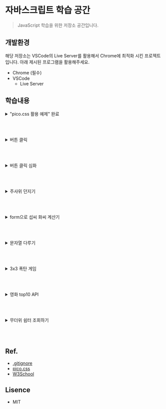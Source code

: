 # 자바스크립트 학습 공간

> JavaScript 학습을 위한 저장소 공간입니다.

## 개발환경
해당 저장소는 VSCode의 Live Server를 활용해서 Chrome에 최적화 시킨 프로젝트입니다. 아래 제시된 프로그램을 활용해주세요.

- Chrome (필수)
- VSCode
    - Live Server

## 학습내용
<details markdown="1">
<summary>"pico.css 활용 예제"  완료</summary>

### <a href="https://github.com/ORENOL/practive-JS/tree/main/01">01 폴더</a>

<hr/>

- [x] 헤더
- [x] 메인
- [x] 섹션
    - [x] HTML
    - [x] CSS
    - [x] JavaScript
    - [x] React
    
</details>

<br/><br/>

<details markdown="1">
<summary>버튼 클릭</summary>

### <a href="https://github.com/ORENOL/practive-JS/tree/main/02">02 폴더</a>

<hr/>

* 8월 24일 학습 내용
    * 화살표 함수
        * () => {} 
    * 변수에 함수 할당 
        * const 변수이름 = () => {}


    
</details>

<br/><br/>

<details markdown="1">
<summary>버튼 클릭 심화 </summary>

### <a href="https://github.com/ORENOL/practive-JS/tree/main/03">03 폴더</a>

<hr/>

* 8월 24일 학습 내용
    * 버튼 클릭시 함수 실행
        * onclick="함수이름()"
    * 요소를 만들고 태그에 연결
        * createElement, createTextNode, append
    * 요소를 조회하기
        * document.querySelector("태그")
    * 요소를 수정하기
        * document.querySelector("태그").innerHTML = "수정 내용"
    * 요소를 삭제하기
        * document.querySelector("태그").remove
    * 요소를 수정하기
        * document.querySelector("태그").innerHTML = "수정 내용"
    * 변수 선언 방법
        * var, let
    * 반복문 방법
        * for, for in, for Each, for of

</details>

<br/><br/>

<details markdown="1">
<summary>주사위 던지기</summary>

### <a href="https://github.com/ORENOL/practive-JS/tree/main/04">04 폴더</a>

<hr/>

* 8월 24일 학습 내용
    * 주사위 던지기 버튼 만들기
        * adiv.innerHTML = `<img src="./static/images/${n}.png">`;
        * Math.floor(Math.random() * 6)

<br/>        

* 9월 05일 학습 내용
    * 주사위 숫자 맞추기
        * document.querySelector("button");
        * dice2(parseInt(item.value));


</details>

<br/><br/>

<details markdown="1">
<summary>form으로 섭씨 화씨 계산기</summary>

### <a href="https://github.com/ORENOL/practive-JS/tree/main/05">05 폴더</a>

<hr/>

* 9월 05일 학습 내용
    * 섭씨 화씨 온도 계산하기
        * textContents 와 value의 차이 (form 값은 value로 가져오기)
        * if (sel1.value == "C") cTof(parseFloat(txt1.value));


</details>

<br/><br/>

<details markdown="1">
<summary>문자열 다루기</summary>

### <a href="https://github.com/ORENOL/practive-JS/tree/main/06">06 폴더</a>

<hr/>

* 9월 05일 학습 내용
    * 문자열 다루기 // 회문 확인, 숫자 더하기
        * s=txt1.value.split("").reverse().join("") // split 방식

        * for (let i=txt1.value.length-1; i>=0; i--) // 역 loop 방식

        * if (!isNaN(num)) sum = sum + parseInt(num) // 문자열 속 숫자 더하기
    * 배열 다루기  // 중요 키워드 : *filter* , *map*
        * e.preventDefault();  // 새로고침 방지

        * txt1.value = arr.join(","); // 배열을 join으로 합쳐 넣기

        * '사과삭제' : arr = (arr.filter((item) => item != '🍧')); // 필터로 특정워드를 제외하고 새 배열에 넣어줌
        * '사과' : arr = (arr.map((item) => item == '🍧' ? '🍕' : item // map 콜백함수 및 삼항연산자


</details>

<br/><br/>


<details markdown="1">
<summary>3x3 폭탄 게임</summary>

### <a href="https://github.com/ORENOL/practive-JS/tree/main/07">07 폴더</a>

<hr/>

* 9월 05일 학습 내용
    * 박스 클릭시 하트 또는 폭탄이 나오는 시스템
        * 각 박스의 id를 슬라이스하여 박스 텍스트로 만드는 초기화 함수 만들기 (init)

        * 배열을 만들고 박스 클릭시 pop하여 특정 숫자 pop시 폭탄 터짐
        * 사진 넣기 -> innerHTML = "주소"
        * 사진 빼기 -> item.textContent = "아무거나"
    * 문제점 해결 사항
        * 이미 누른 곳 다시 누를 수 있음 // 해결됨 -> if(isNaN(parseInt(item.textContent)))

        * 마지막에 위치한 폭탄이 하트로 안 바뀜 // 해결됨 -> else if (arr.length = 1 & num == 9)
        * 폭탄 섞기를 눌러도 이미지 초기화가 안됨  // 해결됨 -> textContent = "박스 숫자"
        * 폭탄 이미지의 크기가 박스를 벗어남  // 해결됨 -> width='90%'


</details>

<br/><br/>

<details markdown="1">
<summary>영화 top10 API</summary>

### <a href="https://github.com/ORENOL/practive-JS/tree/main/08">08 폴더</a>

<hr/>

* 9월 07일 학습 내용
    * 날짜를 선택하면 해당일의 top10 영화를 보여주는 시스템
        * top10 영화 목록을 api로 불러와서 테이블로 나타내는 법을 앎

        * 태그를 작성하여 innerHTML로 나타냄
        * fetch(url) .then .then
    * 개선점
        * radio를 추가하여 검색결과에 조건을 추가하기
        * 검색결과를 클릭하여 상세정보를 출력하기


</details>

<br/><br/>

<details markdown="1">
<summary>무더위 쉼터 조회하기</summary>

### <a href="https://github.com/ORENOL/practive-JS/tree/main/08">08 폴더</a>

<hr/>

* 9월 12일 학습 내용
    * 시, 구, 동을 선택하여 그 위치에 해당하는 무더위 쉼터를 테이블로 나타냄
        * 시를 선택하면 그 시에 소속된 구를 선택할 수 있도록 함

        * appendchild
        * fetch(url) .then .then --> async await
        * https://k-training-heatwaveshelter.web.app - 파이어베이스 배포
    * 개선점
        * 테이블의 크기를 조절하여 텍스트에 맞도록 하기


</details>

<br/><br/>
## Ref.
- [.gitignore](https://www.toptal.com/developers/gitignore)
- [pico.css](https://picocss.com/)
- [W3School](https://www.w3schools.com/)

## Lisence
- MIT